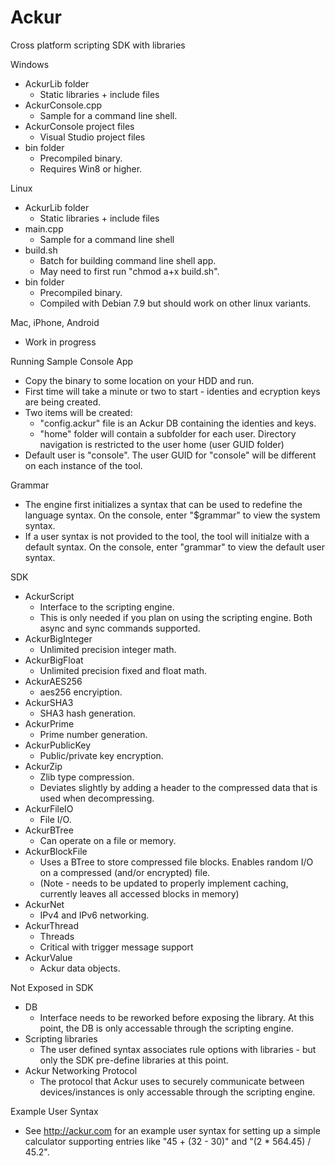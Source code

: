 # Ackur
Cross platform scripting SDK with libraries

Windows
- AckurLib folder
   - Static libraries + include files
- AckurConsole.cpp
   - Sample for a command line shell.
- AckurConsole project files
   - Visual Studio project files
- bin folder
   - Precompiled binary.
   - Requires Win8 or higher.

Linux
- AckurLib folder
   - Static libraries + include files
- main.cpp
   - Sample for a command line shell
- build.sh
   - Batch for building command line shell app. 
   - May need to first run "chmod a+x build.sh".
- bin folder
   - Precompiled binary.
   - Compiled with Debian 7.9 but should work on other linux variants.

Mac, iPhone, Android
- Work in progress

Running Sample Console App
- Copy the binary to some location on your HDD and run.
- First time will take a minute or two to start - identies and ecryption keys are being created.
- Two items will be created:
    * "config.ackur" file is an Ackur DB containing the identies and keys. 
    * "home" folder will contain a subfolder for each user. Directory navigation is restricted to the user home (user GUID folder)
- Default user is "console". The user GUID for "console" will be different on each instance of the tool.

Grammar
- The engine first initializes a syntax that can be used to redefine the language syntax. On the console, enter "$grammar" to view the system syntax.
- If a user syntax is not provided to the tool, the tool will initialze with a default syntax. On the console, enter "grammar" to view the default user syntax.

SDK
- AckurScript
   - Interface to the scripting engine.
   - This is only needed if you plan on using the scripting engine. Both async and sync commands supported.
- AckurBigInteger
   - Unlimited precision integer math.
- AckurBigFloat
   - Unlimited precision fixed and float math. 
- AckurAES256
   - aes256 encryiption.
- AckurSHA3
   - SHA3 hash generation.
- AckurPrime
   - Prime number generation.
- AckurPublicKey
   - Public/private key encryption.
- AckurZip
   - Zlib type compression. 
   - Deviates slightly by adding a header to the compressed data that is used when decompressing.
- AckurFileIO
   - File I/O. 
- AckurBTree
   - Can operate on a file or memory.
- AckurBlockFile
   - Uses a BTree to store compressed file blocks. Enables random I/O on a compressed (and/or encrypted) file.
   - (Note - needs to be updated to properly implement caching, currently leaves all accessed blocks in memory)
- AckurNet
   - IPv4 and IPv6 networking.
- AckurThread
   - Threads
   - Critical with trigger message support
- AckurValue
   - Ackur data objects.

Not Exposed in SDK
- DB
   - Interface needs to be reworked before exposing the library. At this point, the DB is only accessable through the scripting engine.
- Scripting libraries
   - The user defined syntax associates rule options with libraries - but only the SDK pre-define libraries at this point.
- Ackur Networking Protocol
   - The protocol that Ackur uses to securely communicate between devices/instances is only accessable through the scripting engine.

Example User Syntax
- See http://ackur.com for an example user syntax for setting up a simple calculator supporting entries like "45 + (32 - 30)" and "(2 * 564.45) / 45.2".
